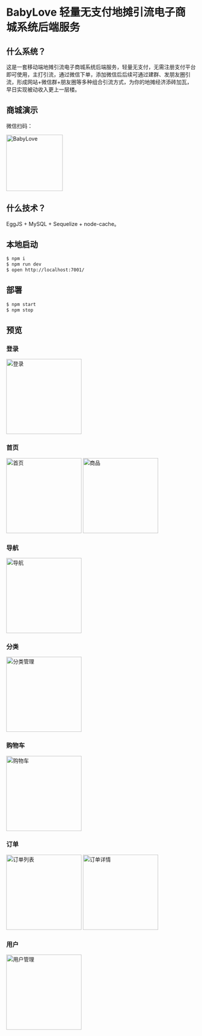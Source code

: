 # BabyLove 轻量无支付地摊引流电子商城系统后端服务



## 什么系统？

这是一套移动端地摊引流电子商城系统后端服务，轻量无支付，无需注册支付平台即可使用，主打引流，通过微信下单，添加微信后后续可通过建群、发朋友圈引流，形成网站+微信群+朋友圈等多种组合引流方式，为你的地摊经济添砖加瓦，早日实现被动收入更上一层楼。

## 商城演示

微信扫码：  

<img src="assets/images/preview.png" alt="BabyLove" width="150">


## 什么技术？

EggJS + MySQL + Sequelize + node-cache。

## 本地启动

```bash
$ npm i
$ npm run dev
$ open http://localhost:7001/
```

## 部署

```bash
$ npm start
$ npm stop
```

## 预览

### 登录

<img src="assets/images/login.png" alt="登录" width="200">

### 首页
<img src="assets/images/index.png" alt="首页" width="200">
<img src="assets/images/goods.png" alt="商品" width="200">

### 导航
<img src="assets/images/navs.png" alt="导航" width="200">

### 分类
<img src="assets/images/catalogs.png" alt="分类管理" width="200">

### 购物车
<img src="assets/images/shoppingcarts.png" alt="购物车" width="200">

### 订单
<img src="assets/images/orders.png" alt="订单列表" width="200">
<img src="assets/images/order_details1.png" alt="订单详情" width="200">

### 用户
<img src="assets/images/users.png" alt="用户管理" width="200">